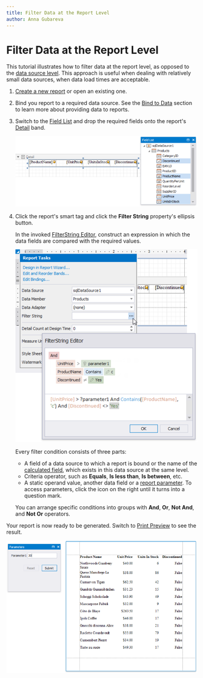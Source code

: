 ```yaml
---
title: Filter Data at the Report Level
author: Anna Gubareva
---
```

# Filter Data at the Report Level

This tutorial illustrates how to filter data at the report level, as opposed to the [data source level](filter-data-at-the-data-source-level.md). This approach is useful when dealing with relatively small data sources, when data load times are acceptable.

1. [Create a new report](../../add-new-reports.md) or open an existing one.

2. Bind you report to a required data source. See the [Bind to Data](../../bind-to-data.md) section to learn more about providing data to reports.

3. Switch to the [Field List](../../report-designer-tools/ui-panels/field-list.md) and drop the required fields onto the report's [Detail](../../introduction-to-banded-reports.md) band.

    ![](../../../../../images/eurd-win-filter-data-drop-fields.png)

4. Click the report's smart tag and click the **Filter String** property's ellipsis button.

    In the invoked [FilterString Editor](/interface-elements-for-desktop/articles/filter-editor.md), construct an expression in which the data fields are compared with the required values.

    ![](../../../../../images/eurd-win-filter-data-report-level-filter-string.png)

    Every filter condition consists of three parts:
    * A field of a data source to which a report is bound or the name of the [calculated field](../use-calculated-fields.md), which exists in this data source at the same level.
    * Criteria operator, such as **Equals**, **Is less than**, **Is between**, etc.
    * A static operand value, another data field or a [report parameter](../../use-report-parameters.md). To access parameters, click the icon on the right until it turns into a question mark.

    You can arrange specific conditions into groups with **And**, **Or**, **Not And**, and **Not Or** operators.

Your report is now ready to be generated. Switch to [Print Preview](../../preview-print-and-export-reports.md) to see the result.

![](../../../../../images/eurd-win-filter-data-report-level-result.png)